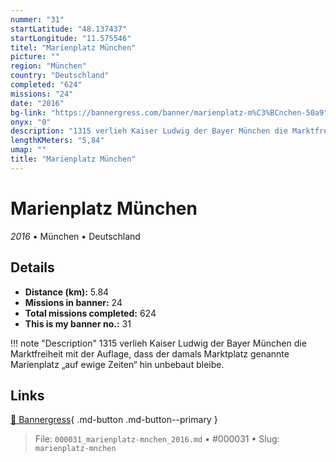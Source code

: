 ```yaml
---
nummer: "31"
startLatitude: "48.137437"
startLongitude: "11.575546"
titel: "Marienplatz München"
picture: ""
region: "München"
country: "Deutschland"
completed: "624"
missions: "24"
date: "2016"
bg-link: "https://bannergress.com/banner/marienplatz-m%C3%BCnchen-50a9"
onyx: "0"
description: "1315 verlieh Kaiser Ludwig der Bayer München die Marktfreiheit mit der Auflage, dass der damals Marktplatz genannte Marienplatz „auf ewige Zeiten“ hin unbebaut bleibe."
lengthKMeters: "5,84"
umap: ""
title: "Marienplatz München"
---
```

# Marienplatz München

*2016* • München • Deutschland



## Details
- **Distance (km):** 5.84
- **Missions in banner:** 24
- **Total missions completed:** 624
- **This is my banner no.:** 31


!!! note "Description"
    1315 verlieh Kaiser Ludwig der Bayer München die Marktfreiheit mit der Auflage, dass der damals Marktplatz genannte Marienplatz „auf ewige Zeiten“ hin unbebaut bleibe.



## Links
[🔗 Bannergress](https://bannergress.com/banner/marienplatz-m%C3%BCnchen-50a9){ .md-button .md-button--primary }



> File: `000031_marienplatz-mnchen_2016.md` • #000031 • Slug: `marienplatz-mnchen`
